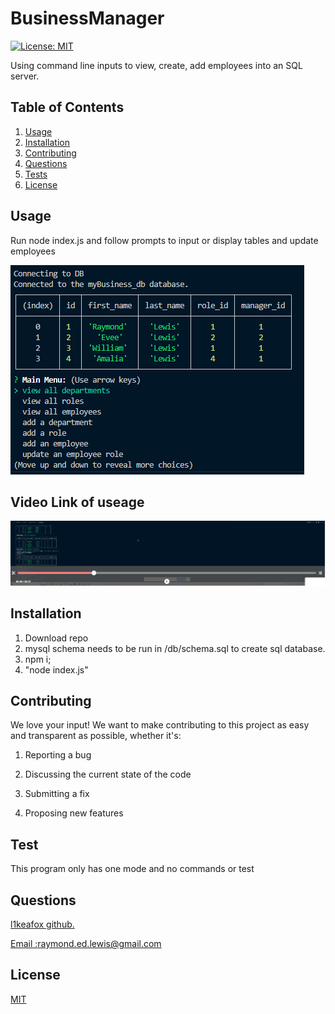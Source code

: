 
  # BusinessManager

  [![License: MIT](https://img.shields.io/badge/License-MIT-yellow.svg)](https://opensource.org/licenses/MIT)

  Using command line inputs to view, create, add employees into an SQL server.
  
  
  ## Table of Contents 
  1.  [Usage](#Usage)
  2.  [Installation](#Installation)
  3.  [Contributing](#Contributing)
  4.  [Questions](#Questions)
  5.  [Tests](#Tests)
  6.  [License](#License)
  
  ## Usage 
   Run node index.js and follow prompts to input or display tables and update employees
  
  ![Website](/assets/images/readme.PNG)
  

  ## Video Link of useage

<a href='https://drive.google.com/file/d/1-Mg0eWDnYhBnB5dxSpm2C0MNIu6mT4VK/view'> ![Website](/assets/images/videoCap.PNG) </a>

  ## Installation 
   1. Download repo 
   2. mysql schema needs to be run in /db/schema.sql to create sql database.
   3. npm i;
   4. "node index.js"
  
  
  ## Contributing 
  We love your input! We want to make contributing to this project as easy and transparent as possible, whether it's: 

 1. Reporting a bug

 2. Discussing the current state of the code

 3. Submitting a fix 

 4. Proposing new features 
  
  ## Test 
   This program only has one mode and no commands or test 
  
  
  ## Questions
  <a href='https://github.com/l1keafox'>l1keafox github.</a> 
  
  <a href="mailto: raymond.ed.lewis@gmail.com">Email :raymond.ed.lewis@gmail.com</a>
  
  ## License
  [MIT](https://choosealicense.com/licenses/mit/)
  
